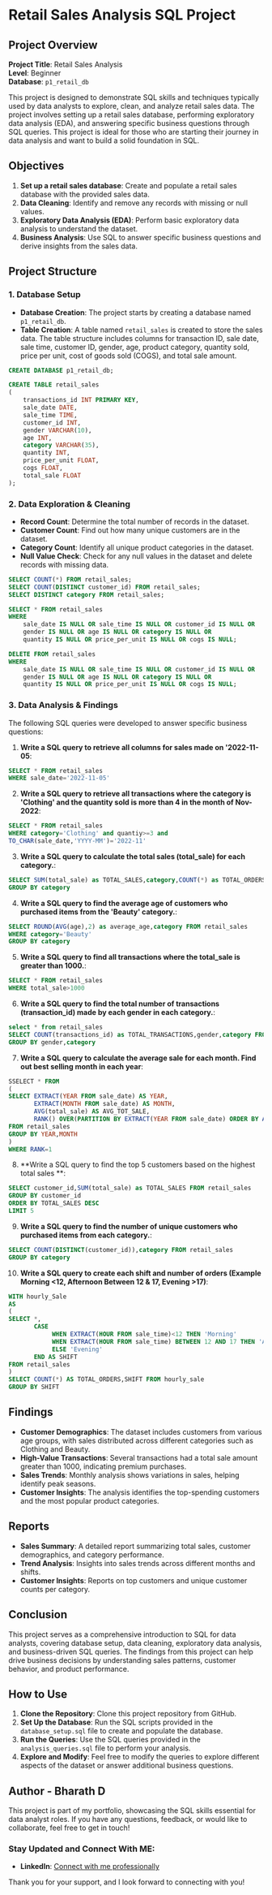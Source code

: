 # Retail Sales Analysis SQL Project

## Project Overview

**Project Title**: Retail Sales Analysis  
**Level**: Beginner  
**Database**: `p1_retail_db`

This project is designed to demonstrate SQL skills and techniques typically used by data analysts to explore, clean, and analyze retail sales data. The project involves setting up a retail sales database, performing exploratory data analysis (EDA), and answering specific business questions through SQL queries. This project is ideal for those who are starting their journey in data analysis and want to build a solid foundation in SQL.

## Objectives

1. **Set up a retail sales database**: Create and populate a retail sales database with the provided sales data.
2. **Data Cleaning**: Identify and remove any records with missing or null values.
3. **Exploratory Data Analysis (EDA)**: Perform basic exploratory data analysis to understand the dataset.
4. **Business Analysis**: Use SQL to answer specific business questions and derive insights from the sales data.

## Project Structure

### 1. Database Setup

- **Database Creation**: The project starts by creating a database named `p1_retail_db`.
- **Table Creation**: A table named `retail_sales` is created to store the sales data. The table structure includes columns for transaction ID, sale date, sale time, customer ID, gender, age, product category, quantity sold, price per unit, cost of goods sold (COGS), and total sale amount.

```sql
CREATE DATABASE p1_retail_db;

CREATE TABLE retail_sales
(
    transactions_id INT PRIMARY KEY,
    sale_date DATE,	
    sale_time TIME,
    customer_id INT,	
    gender VARCHAR(10),
    age INT,
    category VARCHAR(35),
    quantity INT,
    price_per_unit FLOAT,	
    cogs FLOAT,
    total_sale FLOAT
);
```

### 2. Data Exploration & Cleaning

- **Record Count**: Determine the total number of records in the dataset.
- **Customer Count**: Find out how many unique customers are in the dataset.
- **Category Count**: Identify all unique product categories in the dataset.
- **Null Value Check**: Check for any null values in the dataset and delete records with missing data.

```sql
SELECT COUNT(*) FROM retail_sales;
SELECT COUNT(DISTINCT customer_id) FROM retail_sales;
SELECT DISTINCT category FROM retail_sales;

SELECT * FROM retail_sales
WHERE 
    sale_date IS NULL OR sale_time IS NULL OR customer_id IS NULL OR 
    gender IS NULL OR age IS NULL OR category IS NULL OR 
    quantity IS NULL OR price_per_unit IS NULL OR cogs IS NULL;

DELETE FROM retail_sales
WHERE 
    sale_date IS NULL OR sale_time IS NULL OR customer_id IS NULL OR 
    gender IS NULL OR age IS NULL OR category IS NULL OR 
    quantity IS NULL OR price_per_unit IS NULL OR cogs IS NULL;
```

### 3. Data Analysis & Findings

The following SQL queries were developed to answer specific business questions:

1. **Write a SQL query to retrieve all columns for sales made on '2022-11-05**:
```sql
SELECT * FROM retail_sales 
WHERE sale_date='2022-11-05'
```

2. **Write a SQL query to retrieve all transactions where the category is 'Clothing' and the quantity sold is more than 4 in the month of Nov-2022**:
```sql
SELECT * FROM retail_sales
WHERE category='Clothing' and quantiy>=3 and
TO_CHAR(sale_date,'YYYY-MM')='2022-11'
```

3. **Write a SQL query to calculate the total sales (total_sale) for each category.**:
```sql
SELECT SUM(total_sale) as TOTAL_SALES,category,COUNT(*) as TOTAL_ORDERS FROM retail_sales
GROUP BY category
```

4. **Write a SQL query to find the average age of customers who purchased items from the 'Beauty' category.**:
```sql
SELECT ROUND(AVG(age),2) as average_age,category FROM retail_sales
WHERE category='Beauty'
GROUP BY category
```

5. **Write a SQL query to find all transactions where the total_sale is greater than 1000.**:
```sql
SELECT * FROM retail_sales
WHERE total_sale>1000
```

6. **Write a SQL query to find the total number of transactions (transaction_id) made by each gender in each category.**:
```sql
select * from retail_sales
SELECT COUNT(transactions_id) as TOTAL_TRANSACTIONS,gender,category FROM retail_sales
GROUP BY gender,category
```

7. **Write a SQL query to calculate the average sale for each month. Find out best selling month in each year**:
```sql
SSELECT * FROM
(
SELECT EXTRACT(YEAR FROM sale_date) AS YEAR,
	   EXTRACT(MONTH FROM sale_date) AS MONTH,
	   AVG(total_sale) AS AVG_TOT_SALE,
	   RANK() OVER(PARTITION BY EXTRACT(YEAR FROM sale_date) ORDER BY AVG(total_sale) DESC) AS RANK
FROM retail_sales
GROUP BY YEAR,MONTH
)
WHERE RANK=1
```

8. **Write a SQL query to find the top 5 customers based on the highest total sales **:
```sql
SELECT customer_id,SUM(total_sale) as TOTAL_SALES FROM retail_sales
GROUP BY customer_id
ORDER BY TOTAL_SALES DESC
LIMIT 5
```

9. **Write a SQL query to find the number of unique customers who purchased items from each category.**:
```sql
SELECT COUNT(DISTINCT(customer_id)),category FROM retail_sales
GROUP BY category
```

10. **Write a SQL query to create each shift and number of orders (Example Morning <12, Afternoon Between 12 & 17, Evening >17)**:
```sql
WITH hourly_Sale
AS
(
SELECT *,
	   CASE
	   		WHEN EXTRACT(HOUR FROM sale_time)<12 THEN 'Morning'
			WHEN EXTRACT(HOUR FROM sale_time) BETWEEN 12 AND 17 THEN 'Afternoon'
			ELSE 'Evening'
	   END AS SHIFT
FROM retail_sales
)
SELECT COUNT(*) AS TOTAL_ORDERS,SHIFT FROM hourly_sale
GROUP BY SHIFT
```

## Findings

- **Customer Demographics**: The dataset includes customers from various age groups, with sales distributed across different categories such as Clothing and Beauty.
- **High-Value Transactions**: Several transactions had a total sale amount greater than 1000, indicating premium purchases.
- **Sales Trends**: Monthly analysis shows variations in sales, helping identify peak seasons.
- **Customer Insights**: The analysis identifies the top-spending customers and the most popular product categories.

## Reports

- **Sales Summary**: A detailed report summarizing total sales, customer demographics, and category performance.
- **Trend Analysis**: Insights into sales trends across different months and shifts.
- **Customer Insights**: Reports on top customers and unique customer counts per category.

## Conclusion

This project serves as a comprehensive introduction to SQL for data analysts, covering database setup, data cleaning, exploratory data analysis, and business-driven SQL queries. The findings from this project can help drive business decisions by understanding sales patterns, customer behavior, and product performance.

## How to Use

1. **Clone the Repository**: Clone this project repository from GitHub.
2. **Set Up the Database**: Run the SQL scripts provided in the `database_setup.sql` file to create and populate the database.
3. **Run the Queries**: Use the SQL queries provided in the `analysis_queries.sql` file to perform your analysis.
4. **Explore and Modify**: Feel free to modify the queries to explore different aspects of the dataset or answer additional business questions.

## Author - Bharath D

This project is part of my portfolio, showcasing the SQL skills essential for data analyst roles. If you have any questions, feedback, or would like to collaborate, feel free to get in touch!

### Stay Updated and Connect With ME:

- **LinkedIn**: [Connect with me professionally](https://www.linkedin.com/in/bharathd14)


Thank you for your support, and I look forward to connecting with you!
